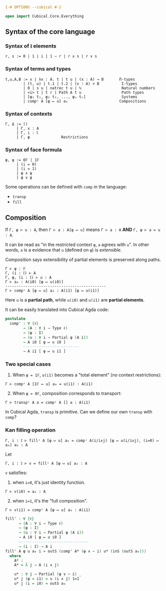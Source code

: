 ```agda
{-# OPTIONS --cubical #-}

open import Cubical.Core.Everything
```


## Syntax of the core language


### Syntax of `𝕀` elements

```text
r, s := 0 | 1 | i | 1 − r | r ∧ s | r ∨ s
```


### Syntax of terms and types

```text
t,u,A,B := x | λx : A. t | t u | (x : A) → B       Π-types
        | (t, u) | t.1 | t.2 | (x : A) × B          Σ-types
        | 0 | s u | natrec t u | ℕ                  Natural numbers
        | <i> t | t r | Path A t u                  Path types
        | [φ₁ t₁, φ₂ t₂, ..., φₙ tₙ]                Systems
        | compⁱ A [φ ↦ u] a₀                       Compositions
```

### Syntax of contexts

```text
Γ, Δ := ()
     | Γ, x : A
     | Γ, i : 𝕀
     | Γ, φ              Restrictions
```

### Syntax of face formula

```text
φ, ψ := 0𝔽 | 1𝔽
     | (i = 0)
     | (i = 1)
     | φ ∧ ψ
     | φ ∨ ψ
```

Some operations can be defined with `comp` in the language:

- `transp`
- `fill`


## Composition

If `Γ, φ ⊢ u : A`, then `Γ ⊢ a : A[φ ↦ u]` means `Γ ⊢ a : A` **AND** `Γ, φ ⊢ a = u : A`.

It can be read as "in the restricted context `φ`, `a` agrees with `u`".
In other words, `a` is a evidence that `u` (defined on `φ`) is *extensible*.

Composition says extensibility of partial elements is preserved along paths.

```text
Γ ⊢ φ : 𝔽
Γ, (i : 𝕀) ⊢ A
Γ, φ, (i : 𝕀) ⊢ u : A
Γ ⊢ a₀ : A(i0) [φ ↦ u(i0)]
---------------------------------------------
Γ ⊢ compⁱ A [φ ↦ u] a₀ : A(i1) [φ ↦ u(i1)]
```

Here `u` is a **partial path**, while `u(i0)` and `u(i1)` are **partial elements**.

It can be easily translated into Cubical Agda code:

```agda
postulate
  comp' : ∀ {ℓ}
        → (A : ∀ i → Type ℓ)
        → (φ : I)
        → (u : ∀ i → Partial φ (A i))
        → A i0 [ φ ↦ u i0 ]
        -------------------------
        → A i1 [ φ ↦ u i1 ]
```

### Two special cases

1. When `φ = 1𝔽`, `u(i1)` becomes a "total element" (no context restrictions):
```text
Γ ⊢ compⁱ A [1𝔽 ↦ u] a₀ = u(i1) : A(i1)
```

2. When `φ = 0𝔽`, composition corresponds to transport:
```text
Γ ⊢ transpⁱ A a = compⁱ A [] a : A(i1)
```

In Cubical Agda, `transp` is primitive. Can we define our own `transp` with `comp`?


### Kan filling operation


```text
Γ, i : 𝕀 ⊢ fillⁱ A [φ ↦ u] a₀ = compʲ A(i/i∧j) [φ ↦ u(i/i∧j), (i=0) ↦ a₀] a₀ : A
```
Let

```text
Γ, i : 𝕀 ⊢ v = fillⁱ A [φ ↦ u] a₀ : A
```

`v` satisfies:

1. when `i=0`, it's just identity function.
```text
Γ ⊢ v(i0) = a₀ : A
```

2. when `i=1`, it's the "full composition".
```text
Γ ⊢ v(i1) = compⁱ A [φ ↦ u] a₀ : A(i1)
```


```agda
fill' : ∀ {ℓ}
      → (A : ∀ i → Type ℓ)
      → (φ : I)
      → (u : ∀ i → Partial φ (A i))
      → A i0 [ φ ↦ u i0 ]
      -------------------------------
      → (i : I) → A i
fill' A φ u a₀ i = outS (comp' A* (φ ∨ ~ i) u* (inS (outS a₀)))
  where
    A* : _
    A* = λ j → A (i ∧ j)

    u* : ∀ j → Partial (φ ∨ ~ i) _
    u* j (φ = i1) = u (i ∧ j) 1=1
    u* j (i = i0) = outS a₀

```
